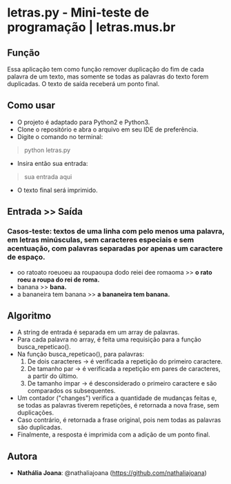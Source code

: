 # letras.py - Mini-teste de programação | letras.mus.br

## Função
Essa aplicação tem como função remover duplicação do fim de cada palavra de um texto, mas somente se todas as palavras do texto forem duplicadas. O texto de saída receberá um ponto final.

## Como usar
* O projeto é adaptado para Python2 e Python3.
* Clone o repositório e abra o arquivo em seu IDE de preferência.
* Digite o comando no terminal:
> python letras.py
* Insira então sua entrada:
> sua entrada aqui
* O texto final será imprimido.

## Entrada >> Saída
### Casos-teste: textos de uma linha com pelo menos uma palavra, em letras minúsculas, sem caracteres especiais e sem acentuação, com palavras separadas por apenas um caractere de espaço.
- oo ratoato roeuoeu aa roupaoupa dodo reiei dee romaoma >> **o rato roeu a roupa do rei de roma.**
- banana >> **bana.**
- a bananeira tem banana >> **a bananeira tem banana.**

## Algoritmo
- A string de entrada é separada em um array de palavras.
- Para cada palavra no array, é feita uma requisição para a função busca_repeticao().
- Na função busca_repeticao(), para palavras:
    1. De dois caracteres -> é verificada a repetição do primeiro caractere.
    2. De tamanho par -> é verificada a repetição em pares de caracteres, a partir do último.
    3. De tamanho ímpar -> é desconsiderado o primeiro caractere e são comparados os subsequentes.
- Um contador ("changes") verifica a quantidade de mudanças feitas e, se todas as palavras tiverem repetições, é retornada a nova frase, sem duplicações.
- Caso contrário, é retornada a frase original, pois nem todas as palavras são duplicadas.
- Finalmente, a resposta é imprimida com a adição de um ponto final.

## Autora
* **Nathália Joana**: @nathaliajoana (https://github.com/nathaliajoana)
